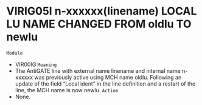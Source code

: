 # VIRIG05I n-xxxxxx(linename) LOCAL LU NAME CHANGED FROM oldlu TO newlu
`Module`
- VIR00IG
`Meaning`
- The AntiGATE line with external name linename and internal name n-xxxxxx was previously active using MCH name oldlu. Following an update of the field “Local ident” in the line definition and a restart of the line, the MCH name is now newlu.
`Action`
- None.

